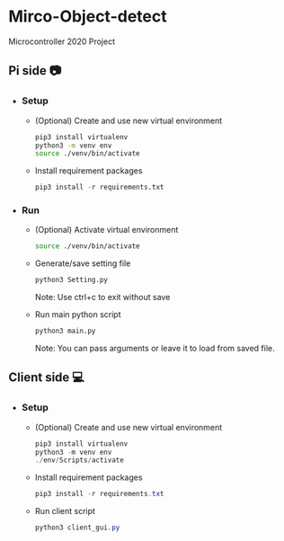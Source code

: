 # Mirco-Object-detect
 Microcontroller 2020 Project
 
## Pi side :camera:
* ### Setup
    * (Optional) Create and use new virtual environment
        ```bash
        pip3 install virtualenv
        python3 -m venv env
        source ./venv/bin/activate
        ```   
    * Install requirement packages
        ```Python
        pip3 install -r requirements.txt
        ```
* ### Run
    * (Optional) Activate virtual environment
        ```bash
        source ./venv/bin/activate
        ```   
    * Generate/save setting file
        ```bash
        python3 Setting.py
        ```
        Note: Use ctrl+c to exit without save
    
    * Run main python script
        ```bash
        python3 main.py
        ```
        Note: You can pass arguments or leave it to load from saved file.

## Client side :computer:
* ### Setup
    * (Optional) Create and use new virtual environment
        ```PowerShell
        pip3 install virtualenv
        python3 -m venv env
        ./env/Scripts/activate
        ```   
    * Install requirement packages
        ```PowerShell
        pip3 install -r requirements.txt
        ```
    

    * Run client script
        ```PowerShell
        python3 client_gui.py
        ```
